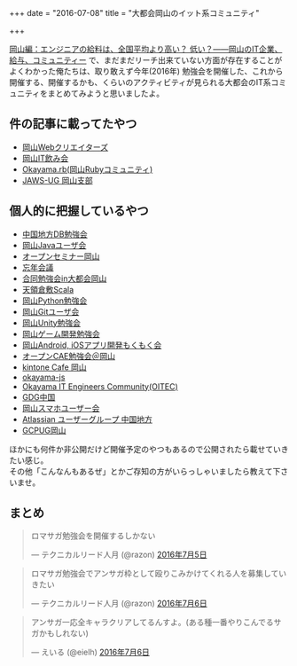 +++
date = "2016-07-08"
title = "大都会岡山のイット系コミュニティ"

+++

[岡山編：エンジニアの給料は、全国平均より高い？ 低い？――岡山のIT企業、給与、コミュニティー](http://www.atmarkit.co.jp/ait/articles/1607/08/news023_3.html) で、まだまだリーチ出来ていない方面が存在することがよくわかった俺たちは、取り敢えず今年(2016年)
勉強会を開催した、これから開催する、開催するかも、くらいのアクティビティが見られる大都会のIT系コミュニティをまとめてみようと思いましたよ。

## 件の記事に載ってたやつ

* [岡山Webクリエイターズ](http://www.okaweb.jp/)
* [岡山IT飲み会](http://www.it-nomikai.jp/okayama)
* [Okayama.rb(岡山Rubyコミュニティ)](https://okaruby.doorkeeper.jp/)
* [JAWS-UG 岡山支部](https://jaws-ug.jp/bc/okayama/)

## 個人的に把握しているやつ

* [中国地方DB勉強会](https://dbstudychugoku.github.io/)
* [岡山Javaユーザ会](https://okajug.doorkeeper.jp/)
* [オープンセミナー岡山](http://okayama.open-seminar.org/)
* [忘年会議](https://bonenkaigi.doorkeeper.jp/)
* [合同勉強会in大都会岡山](https://gbdaitokai.doorkeeper.jp/)
* [天領倉敷Scala](https://tkscala.doorkeeper.jp/)
* [岡山Python勉強会](https://okapython.doorkeeper.jp/)
* [岡山Gitユーザ会](https://okagit.doorkeeper.jp/)
* [岡山Unity勉強会](https://okayamaunity.doorkeeper.jp/)
* [岡山ゲーム開発勉強会](https://okayamagamecreators.doorkeeper.jp/)
* [岡山Android, iOSアプリ開発もくもく会](https://okandroid.doorkeeper.jp/)
* [オープンCAE勉強会＠岡山](https://opencaeoka.doorkeeper.jp/)
* [kintone Cafe 岡山](https://kintonecafeokayama.doorkeeper.jp/)
* [okayama-js](http://okayama-js.net/)
* [Okayama IT Engineers Community(OITEC)](http://oitec.net/)
* [GDG中国](https://sites.google.com/site/gdgchugokuofficial/)
* [岡山スマホユーザー会](http://estpolis.com/okayama_smartphone_user/)
* [Atlassian ユーザーグループ 中国地方](http://augca.connpass.com/)
* [GCPUG岡山](https://plus.google.com/communities/115366422273280046817)

ほかにも何件か非公開だけど開催予定のやつもあるので公開されたら載せていきたい感じ。  
その他「こんなんもあるぜ」とかご存知の方がいらっしゃいましたら教えて下さいませ。

## まとめ

<blockquote class="twitter-tweet" data-lang="ja"><p lang="ja" dir="ltr">ロマサガ勉強会を開催するしかない</p>&mdash; テクニカルリード人月 (@razon) <a href="https://twitter.com/razon/status/750153753186045952">2016年7月5日</a></blockquote>
<script async src="//platform.twitter.com/widgets.js" charset="utf-8"></script>

<blockquote class="twitter-tweet" data-lang="ja"><p lang="ja" dir="ltr">ロマサガ勉強会でアンサガ枠として殴りこみかけてくれる人を募集していきたい</p>&mdash; テクニカルリード人月 (@razon) <a href="https://twitter.com/razon/status/750548218589638656">2016年7月6日</a></blockquote>
<script async src="//platform.twitter.com/widgets.js" charset="utf-8"></script>

<blockquote class="twitter-tweet" data-lang="ja"><p lang="ja" dir="ltr">アンサガ一応全キャラクリアしてるんすよ。(ある種一番やりこんでるサガかもしれない)</p>&mdash; えいる (@eielh) <a href="https://twitter.com/eielh/status/750595431919411200">2016年7月6日</a></blockquote>
<script async src="//platform.twitter.com/widgets.js" charset="utf-8"></script>